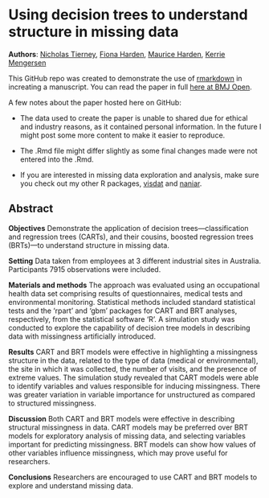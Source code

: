 # Using decision trees to understand structure in missing data


**Authors**: [Nicholas Tierney](http://www.njtierney.com/), [Fiona Harden](http://staff.qut.edu.au/staff/harden/), [Maurice Harden](http://www.industrialmedicine.com.au/about-us.html), [Kerrie Mengersen](http://staff.qut.edu.au/staff/mengerse/)

This GitHub repo was created to demonstrate the use of [rmarkdown]() in increating a manuscript. You can read the paper in full [here at BMJ Open](http://bmjopen.bmj.com/content/5/6/e007450.full). 

A few notes about the paper hosted here on GitHub: 

- The data used to create the paper is unable to shared due for ethical and industry reasons, as it contained personal information. In the future I might post some more content to make it easier to reproduce. 

- The .Rmd file might differ slightly as some final changes made were not entered into the .Rmd.

- If you are interested in missing data exploration and analysis, make sure you check out my other R packages, [visdat](https://github.com/njtierney/visdat) and [naniar](https://github.com/njtierney/naniar).


## Abstract

**Objectives** Demonstrate the application of decision trees—classification and regression trees (CARTs), and their cousins, boosted regression trees (BRTs)—to understand structure in missing data.

**Setting** Data taken from employees at 3 different industrial sites in Australia.
Participants 7915 observations were included.

**Materials and methods** The approach was evaluated using an occupational health data set comprising results of questionnaires, medical tests and environmental monitoring. Statistical methods included standard statistical tests and the ‘rpart’ and ‘gbm’ packages for CART and BRT analyses, respectively, from the statistical software ‘R’. A simulation study was conducted to explore the capability of decision tree models in describing data with missingness artificially introduced.

**Results** CART and BRT models were effective in highlighting a missingness structure in the data, related to the type of data (medical or environmental), the site in which it was collected, the number of visits, and the presence of extreme values. The simulation study revealed that CART models were able to identify variables and values responsible for inducing missingness. There was greater variation in variable importance for unstructured as compared to structured missingness.

**Discussion** Both CART and BRT models were effective in describing structural missingness in data. CART models may be preferred over BRT models for exploratory analysis of missing data, and selecting variables important for predicting missingness. BRT models can show how values of other variables influence missingness, which may prove useful for researchers.

**Conclusions** Researchers are encouraged to use CART and BRT models to explore and understand missing data.
